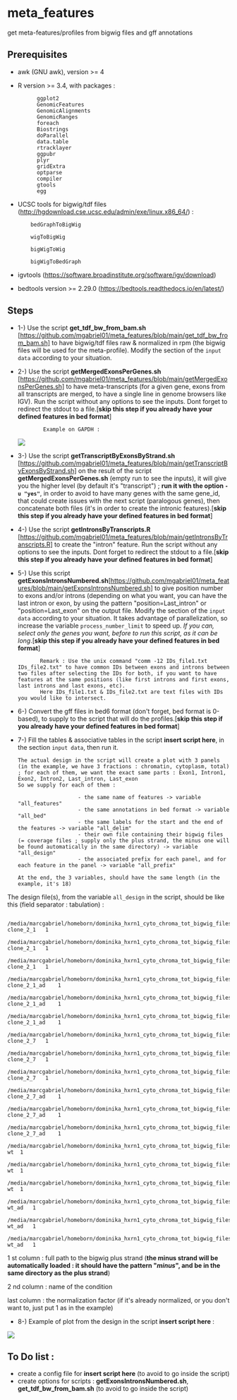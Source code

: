 # meta_features
get meta-features/profiles from bigwig files and gff annotations

## Prerequisites

- awk (GNU awk), version >= 4

- R version >= 3.4, with packages : 
            
            ggplot2
            GenomicFeatures
            GenomicAlignments
            GenomicRanges
            foreach
            Biostrings
            doParallel
            data.table
            rtracklayer
            ggpubr
            plyr
            gridExtra
            optparse
            compiler
            gtools
            egg
            
- UCSC tools for bigwig/tdf files (http://hgdownload.cse.ucsc.edu/admin/exe/linux.x86_64/) :
           
          bedGraphToBigWig

          wigToBigWig

          bigWigToWig

          bigWigToBedGraph 

- igvtools (https://software.broadinstitute.org/software/igv/download)
- bedtools version >= 2.29.0 (https://bedtools.readthedocs.io/en/latest/)

## Steps

- 1-) Use the script **get_tdf_bw_from_bam.sh** [https://github.com/mgabriel01/meta_features/blob/main/get_tdf_bw_from_bam.sh] to have bigwig/tdf files raw & normalized in rpm (the bigwig files will be used for the meta-profile). Modify the section of the `input data` according to your situation.


- 2-) Use the script **getMergedExonsPerGenes.sh** [https://github.com/mgabriel01/meta_features/blob/main/getMergedExonsPerGenes.sh] to have meta-transcripts (for a given gene, exons from all transcripts are merged, to have a single line in genome browsers like IGV). Run the script without any options to see the inputs. Dont forget to redirect the stdout to a file.[**skip this step if you already have your defined features in bed format**]

              Example on GAPDH :
   ![](https://github.com/mgabriel01/meta_features/blob/main/igv_snapshot_gapdh_metatranscript.png)

- 3-) Use the script **getTranscriptByExonsByStrand.sh** [https://github.com/mgabriel01/meta_features/blob/main/getTranscriptByExonsByStrand.sh] on the result of the script **getMergedExonsPerGenes.sh** (empty run to see the inputs), it will give you the higher level (by default it's "transcript") ; **run it with the option `-u "yes"`**, in order to avoid to have many genes with the same gene_id, that could create issues with the next script (paralogous genes), then concatenate both files (it's in order to create the intronic features).[**skip this step if you already have your defined features in bed format**]


- 4-) Use the script **getIntronsByTranscripts.R** [https://github.com/mgabriel01/meta_features/blob/main/getIntronsByTranscripts.R] to create the "intron" feature. Run the script without any options to see the inputs. Dont forget to redirect the stdout to a file.[**skip this step if you already have your defined features in bed format**]

- 5-) Use this script **getExonsIntronsNumbered.sh**[https://github.com/mgabriel01/meta_features/blob/main/getExonsIntronsNumbered.sh] to give position number to exons and/or introns (depending on what you want, you can have the last intron or exon, by using the pattern "position=Last_intron" or "position=Last_exon" on the output file. Modify the section of the `input data` according to your situation. It takes advantage of parallelization, so increase the variable `process_number_limit` to speed up. *If you can, select only the genes you want, before to run this script, as it can be long*.[**skip this step if you already have your defined features in bed format**]
              
             Remark : Use the unix command "comm -12 IDs_file1.txt IDs_file2.txt" to have common IDs between exons and introns between two files after selecting the IDs for both, if you want to have features at the same positions (like first introns and first exons, last introns and last exons, etc). 
             Here IDs_file1.txt & IDs_file2.txt are text files with IDs you would like to intersect.

- 6-) Convert the gff files in bed6 format (don't forget, bed format is 0-based), to supply to the script that will do the profiles.[**skip this step if you already have your defined features in bed format**]


- 7-) Fill the tables & associative tables in the script **insert script here**,  in the section `input data`, then run it.


      The actual design in the script will create a plot with 3 panels (in the example, we have 3 fractions : chromatin, cytoplasm, total) ; for each of them, we want the exact same parts : Exon1, Intron1, Exon2, Intron2, Last_intron, Last_exon
      So we supply for each of them : 

                         - the same name of features -> variable "all_features"
                         - the same annotations in bed format -> variable "all_bed"
                         - the same labels for the start and the end of the features -> variable "all_delim"
                         - their own file containing their bigwig files (= coverage files ; supply only the plus strand, the minus one will be found automatically in the same directory) -> variable "all_design"
                         - the associated prefix for each panel, and for each feature in the panel -> variable "all_prefix"
                         
      At the end, the 3 variables, should have the same length (in the example, it's 18)


The design file(s), from the variable `all_design` in the script, should be like this (field separator : tabulation) :

            /media/marcgabriel/homeborn/dominika_hxrn1_cyto_chroma_tot_bigwig_files/chr_2_1_1_plus_strand_normalization_RPM.bw	clone_2_1	1
            /media/marcgabriel/homeborn/dominika_hxrn1_cyto_chroma_tot_bigwig_files/chr_2_1_2_plus_strand_normalization_RPM.bw	clone_2_1	1
            /media/marcgabriel/homeborn/dominika_hxrn1_cyto_chroma_tot_bigwig_files/chr_2_1_3_plus_strand_normalization_RPM.bw	clone_2_1	1
            /media/marcgabriel/homeborn/dominika_hxrn1_cyto_chroma_tot_bigwig_files/chr_2_1_ad_1_plus_strand_normalization_RPM.bw	clone_2_1_ad	1
            /media/marcgabriel/homeborn/dominika_hxrn1_cyto_chroma_tot_bigwig_files/chr_2_1_ad_2_plus_strand_normalization_RPM.bw	clone_2_1_ad	1
            /media/marcgabriel/homeborn/dominika_hxrn1_cyto_chroma_tot_bigwig_files/chr_2_1_ad_3_plus_strand_normalization_RPM.bw	clone_2_1_ad	1
            /media/marcgabriel/homeborn/dominika_hxrn1_cyto_chroma_tot_bigwig_files/chr_2_7_1_plus_strand_normalization_RPM.bw	clone_2_7	1
            /media/marcgabriel/homeborn/dominika_hxrn1_cyto_chroma_tot_bigwig_files/chr_2_7_2_plus_strand_normalization_RPM.bw	clone_2_7	1
            /media/marcgabriel/homeborn/dominika_hxrn1_cyto_chroma_tot_bigwig_files/chr_2_7_3_plus_strand_normalization_RPM.bw	clone_2_7	1
            /media/marcgabriel/homeborn/dominika_hxrn1_cyto_chroma_tot_bigwig_files/chr_2_7_ad_1_plus_strand_normalization_RPM.bw	clone_2_7_ad	1
            /media/marcgabriel/homeborn/dominika_hxrn1_cyto_chroma_tot_bigwig_files/chr_2_7_ad_2_plus_strand_normalization_RPM.bw	clone_2_7_ad	1
            /media/marcgabriel/homeborn/dominika_hxrn1_cyto_chroma_tot_bigwig_files/chr_2_7_ad_3_plus_strand_normalization_RPM.bw	clone_2_7_ad	1
            /media/marcgabriel/homeborn/dominika_hxrn1_cyto_chroma_tot_bigwig_files/chr_wt_1_plus_strand_normalization_RPM.bw	wt	1
            /media/marcgabriel/homeborn/dominika_hxrn1_cyto_chroma_tot_bigwig_files/chr_wt_2_plus_strand_normalization_RPM.bw	wt	1
            /media/marcgabriel/homeborn/dominika_hxrn1_cyto_chroma_tot_bigwig_files/chr_wt_3_plus_strand_normalization_RPM.bw	wt	1
            /media/marcgabriel/homeborn/dominika_hxrn1_cyto_chroma_tot_bigwig_files/chr_wt_ad_1_plus_strand_normalization_RPM.bw	wt_ad	1
            /media/marcgabriel/homeborn/dominika_hxrn1_cyto_chroma_tot_bigwig_files/chr_wt_ad_2_plus_strand_normalization_RPM.bw	wt_ad	1
            /media/marcgabriel/homeborn/dominika_hxrn1_cyto_chroma_tot_bigwig_files/chr_wt_ad_3_plus_strand_normalization_RPM.bw	wt_ad	1
      
    
   1 st column : full path to the bigwig plus strand (**the minus strand will be automatically loaded : it should have the pattern "_minus_", and be in the same directory as the plus strand**)
  
   2 nd column : name of the condition
  
   last column : the normalization factor (if it's already normalized, or you don't want to, just put 1 as in the example)
   

- 8-) Example of plot from the design in the script **insert script here** :


![](https://github.com/mgabriel01/meta_features/blob/main/metagene_plot_multipanel_PCG_chroma_PCG_cyto_PCG_tot_Exon1_Exon2_Intron1_Intron2_Last_exon_Last_intron_model2.png)

## To Do list :
- create a config file for **insert script here** (to avoid to go inside the script)
- create options for scripts : **getExonsIntronsNumbered.sh**, **get_tdf_bw_from_bam.sh** (to avoid to go inside the script)
  


             
              
     
